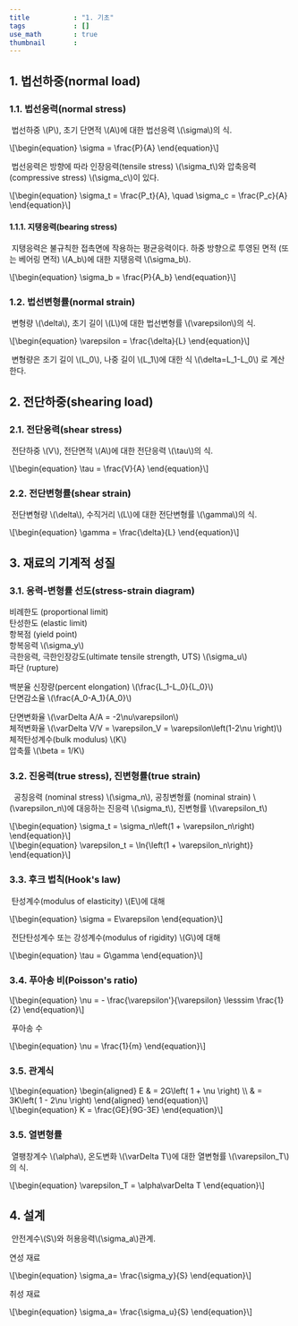 ```yaml
---
title           : "1. 기초"
tags            : []
use_math        : true
thumbnail       : 
---
```

## 1. 법선하중(normal load)
### 1.1. 법선응력(normal stress)
&nbsp;법선하중 \\(P\\), 초기 단면적 \\(A\\)에 대한 법선응력 \\(\sigma\\)의 식.
<div class="c-scr">\[\begin{equation}
\sigma = \frac{P}{A}
\end{equation}\]</div>

&nbsp;법선응력은 방향에 따라 인장응력(tensile stress) \\(\sigma_t\\)와 압축응력(compressive stress) \\(\sigma_c\\)이 있다.
<div class="c-scr">\[\begin{equation}
\sigma_t = \frac{P_t}{A}, \quad \sigma_c = \frac{P_c}{A}
\end{equation}\]</div>

#### 1.1.1. 지탱응력(bearing stress)
&nbsp;지탱응력은 불규칙한 접촉면에 작용하는 평균응력이다. 하중 방향으로 투영된 면적 (또는 베어링 면적) \\(A_b\\)에 대한 지탱응력 \\(\sigma_b\\).
<div class="c-scr">\[\begin{equation}
\sigma_b = \frac{P}{A_b}
\end{equation}\]</div>

### 1.2. 법선변형률(normal strain)
&nbsp;변형량 \\(\delta\\), 초기 길이 \\(L\\)에 대한 법선변형률 \\(\varepsilon\\)의 식.
<div class="c-scr">\[\begin{equation}
\varepsilon = \frac{\delta}{L}
\end{equation}\]</div>

&nbsp;변형량은 초기 길이 \\(L_0\\), 나중 길이 \\(L_1\\)에 대한 식 \\(\delta=L_1-L_0\\) 로 계산한다.

## 2. 전단하중(shearing load)
### 2.1. 전단응력(shear stress)
&nbsp;전단하중 \\(V\\), 전단면적 \\(A\\)에 대한 전단응력 \\(\tau\\)의 식.
<div class="c-scr">\[\begin{equation}
\tau = \frac{V}{A}
\end{equation}\]</div>

### 2.2. 전단변형률(shear strain)
&nbsp;전단변형량 \\(\delta\\), 수직거리 \\(L\\)에 대한 전단변형률 \\(\gamma\\)의 식.
<div class="c-scr">\[\begin{equation}
\gamma = \frac{\delta}{L}
\end{equation}\]</div>

## 3. 재료의 기계적 성질
### 3.1. 응력-변형률 선도(stress-strain diagram)
비례한도 (proportional limit)  
탄성한도 (elastic limit)  
항복점 (yield point)  
항복응력 \\(\sigma_y\\)  
극한응력, 극한인장강도(ultimate tensile strength, UTS) \\(\sigma_u\\)  
파단 (rupture)

백분율 신장량(percent elongation) \\(\frac{L_1-L_0}{L_0}\\)  
단면감소율 \\(\frac{A_0-A_1}{A_0}\\)
  
단면변화율 \\(\varDelta A/A = -2\nu\varepsilon\\)  
체적변화율 \\(\varDelta V/V = \varepsilon_V = \varepsilon\left(1-2\nu \right)\\)  
체적탄성계수(bulk modulus) \\(K\\)  
압축률 \\(\beta = 1/K\\)

### 3.2. 진응력(true stress), 진변형률(true strain)
&nbsp; 공칭응력 (nominal stress) \\(\sigma_n\\), 공칭변형률 (nominal strain) \\(\varepsilon_n\\)에 대응하는 진응력 \\(\sigma_t\\), 진변형률 \\(\varepsilon_t\\)
<div class="c-scr">\[\begin{equation}
\sigma_t = \sigma_n\left(1 + \varepsilon_n\right)
\end{equation}\]</div>

<div class="c-scr">\[\begin{equation}
\varepsilon_t = \ln{\left(1 + \varepsilon_n\right)}
\end{equation}\]</div>

### 3.3. 후크 법칙(Hook\'s law)

&nbsp;탄성계수(modulus of elasticity) \\(E\\)에 대해
<div class="c-scr">\[\begin{equation}
\sigma = E\varepsilon
\end{equation}\]</div>

&nbsp;전단탄성계수 또는 강성계수(modulus of rigidity) \\(G\\)에 대해
<div class="c-scr">\[\begin{equation}
\tau = G\gamma
\end{equation}\]</div>

### 3.4. 푸아송 비(Poisson\'s ratio)

<div class="c-scr">\[\begin{equation}
\nu = - \frac{\varepsilon'}{\varepsilon} \lesssim \frac{1}{2}
\end{equation}\]</div>

&nbsp;푸아송 수
<div class="c-scr">\[\begin{equation}
\nu = \frac{1}{m}
\end{equation}\]</div>

### 3.5. 관계식

<div class="c-scr">\[\begin{equation}
\begin{aligned}
E & = 2G\left( 1 + \nu \right) \\
  & = 3K\left( 1 - 2\nu \right)
\end{aligned}
\end{equation}\]
</div>

<div class="c-scr">\[\begin{equation}
K = \frac{GE}{9G-3E}
\end{equation}\]</div>

### 3.5. 열변형률
&nbsp;열팽창계수 \\(\alpha\\), 온도변화 \\(\varDelta T\\)에 대한 열변형률 \\(\varepsilon_T\\)의 식.

<div class="c-scr">\[\begin{equation}
\varepsilon_T = \alpha\varDelta T
\end{equation}\]</div>

## 4. 설계
&nbsp;안전계수\\(S\\)와 허용응력\\(\sigma_a\\)관계.

연성 재료
<div class="c-scr">\[\begin{equation}
\sigma_a= \frac{\sigma_y}{S}
\end{equation}\]</div>

취성 재료
<div class="c-scr">\[\begin{equation}
\sigma_a= \frac{\sigma_u}{S}
\end{equation}\]</div>